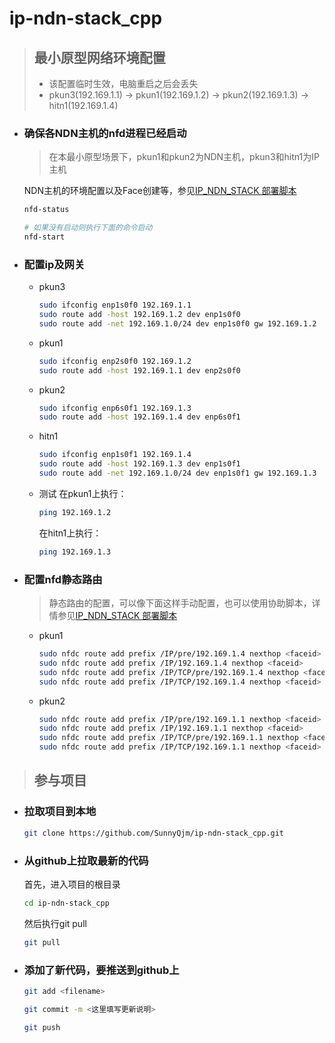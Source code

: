 # ip-ndn-stack_cpp
> ## 最小原型网络环境配置
> - 该配置临时生效，电脑重启之后会丢失
> - pkun3(192.169.1.1) -> pkun1(192.169.1.2) -> pkun2(192.169.1.3) -> hitn1(192.169.1.4)

- ### 确保各NDN主机的nfd进程已经启动
  > 在本最小原型场景下，pkun1和pkun2为NDN主机，pkun3和hitn1为IP主机

  NDN主机的环境配置以及Face创建等，参见[IP_NDN_STACK 部署脚本](https://github.com/SunnyQjm/ip-ndn-stack_cpp/tree/master/deployment)

  ```bash
  nfd-status
  
  # 如果没有启动则执行下面的命令启动
  nfd-start
  ```
- ### 配置ip及网关
  - pkun3
    ```bash
    sudo ifconfig enp1s0f0 192.169.1.1
    sudo route add -host 192.169.1.2 dev enp1s0f0
    sudo route add -net 192.169.1.0/24 dev enp1s0f0 gw 192.169.1.2
    ```
  - pkun1
    ```bash
    sudo ifconfig enp2s0f0 192.169.1.2
    sudo route add -host 192.169.1.1 dev enp2s0f0
    ```
  - pkun2
    ```bash
    sudo ifconfig enp6s0f1 192.169.1.3
    sudo route add -host 192.169.1.4 dev enp6s0f1
    ```
  - hitn1
    ```bash
    sudo ifconfig enp1s0f1 192.169.1.4
    sudo route add -host 192.169.1.3 dev enp1s0f1
    sudo route add -net 192.169.1.0/24 dev enp1s0f1 gw 192.169.1.3
    ```
  
  - 测试
    在pkun1上执行：
    ```bash
    ping 192.169.1.2
    ```
    在hitn1上执行：
    ```bash
    ping 192.169.1.3
    ```

- ### 配置nfd静态路由
    > 静态路由的配置，可以像下面这样手动配置，也可以使用协助脚本，详情参见[IP_NDN_STACK 部署脚本](https://github.com/SunnyQjm/ip-ndn-stack_cpp/tree/master/deployment)
    
  - pkun1
    ```bash
    sudo nfdc route add prefix /IP/pre/192.169.1.4 nexthop <faceid>
    sudo nfdc route add prefix /IP/192.169.1.4 nexthop <faceid>
    sudo nfdc route add prefix /IP/TCP/pre/192.169.1.4 nexthop <faceid>
    sudo nfdc route add prefix /IP/TCP/192.169.1.4 nexthop <faceid>
    ```
  - pkun2
    ```bash
    sudo nfdc route add prefix /IP/pre/192.169.1.1 nexthop <faceid>
    sudo nfdc route add prefix /IP/192.169.1.1 nexthop <faceid>
    sudo nfdc route add prefix /IP/TCP/pre/192.169.1.1 nexthop <faceid>
    sudo nfdc route add prefix /IP/TCP/192.169.1.1 nexthop <faceid>
    ```
> ## 参与项目

- ### 拉取项目到本地
  ```bash
  git clone https://github.com/SunnyQjm/ip-ndn-stack_cpp.git
  ```

- ### 从github上拉取最新的代码
  首先，进入项目的根目录
  ```bash
  cd ip-ndn-stack_cpp
  ```
  然后执行git pull
  ```bash
  git pull
  ```

- ### 添加了新代码，要推送到github上
  ```bash
  git add <filename>
  
  git commit -m <这里填写更新说明>
  
  git push 
  ```
